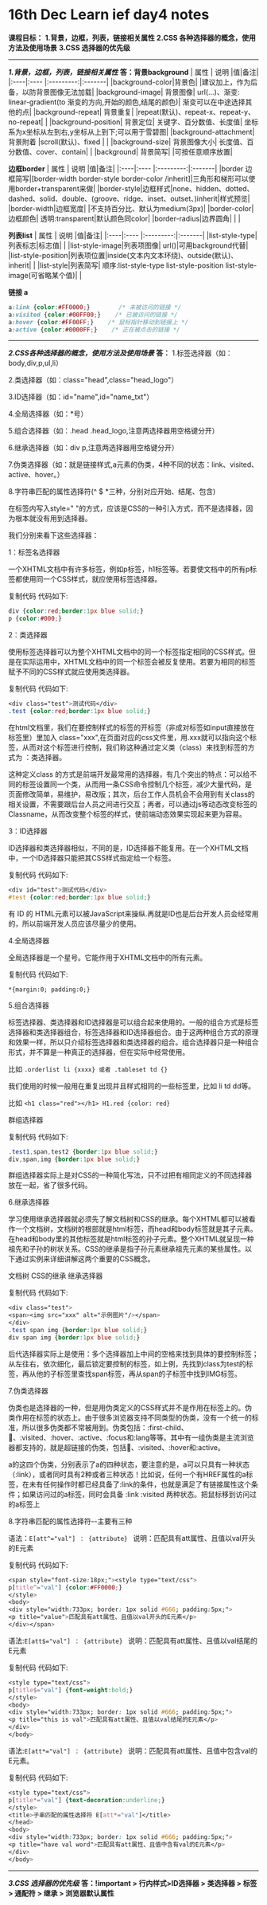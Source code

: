 # 16th Dec Learn ief day4 notes

**课程目标：**
**1.背景，边框，列表，链接相关属性**
**2.CSS 各种选择器的概念，使用方法及使用场景**
**3.CSS 选择器的优先级**

---

***1.背景，边框，列表，链接相关属性***
**答：背景background**
| 属性 | 说明 |值|备注|
|:----|:---- |:---------:|:-------|
|background-color|背景色|		|建议加上，作为后备，以防背景图像无法加载|
|background-image|	背景图像|	url(...)、渐变: linear-gradient(to 渐变的方向,开始的颜色,结尾的颜色)|	渐变可以在中途选择其他的点|
|background-repeat|	背景重复|	|repeat(默认)、repeat-x、repeat-y、no-repeat|	|
|background-position|	背景定位|	关键字、百分数值、长度值|	坐标系为x坐标从左到右,y坐标从上到下;可以用于雪碧图|
|background-attachment|	背景附着	|scroll(默认)、fixed	|    |
|background-size|	背景图像大小|	长度值、百分数值、cover、contain|	|
|background|	背景简写|		|可按任意顺序放置|

**边框border**
| 属性 | 说明 |值|备注|
|:----|:---- |:---------:|:-------|
|border	边框简写|[border-width border-style border-color /inherit]|三角形和梯形可以使用border+transparent来做|
|border-style|边框样式|none、hidden、dotted、dashed、solid、double、(groove、ridge、inset、outset、)inherit|样式预览|
|border-width|边框宽度|	|不支持百分比、默认为medium(3px)|
|border-color|边框颜色|	透明:transparent|默认颜色同color|
|border-radius|边界圆角|  |  |

**列表list**
| 属性 | 说明 |值|备注|
|:----|:---- |:---------:|:-------|
|list-style-type|列表标志|标志值|	|
|list-style-image|列表项图像| url()|可用background代替|
|list-style-position|列表项位置|inside(文本内文本环绕)、outside(默认)、inherit|    |
|list-style|列表简写|	顺序:list-style-type list-style-position list-style-image(可省略某个值)|    |

**链接 a**

```css
a:link {color:#FF0000;}        /* 未被访问的链接 */
a:visited {color:#00FF00;}    /* 已被访问的链接 */
a:hover {color:#FF00FF;}    /* 鼠标指针移动到链接上 */
a:active {color:#0000FF;}    /* 正在被点击的链接 */
```

---

***2.CSS各种选择器的概念，使用方法及使用场景***
**答：**
1.标签选择器（如：body,div,p,ul,li） 

2.类选择器（如：class="head",class="head_logo"） 

3.ID选择器（如：id="name",id="name_txt"） 

4.全局选择器（如：*号） 

5.组合选择器（如：.head .head_logo,注意两选择器用空格键分开） 

6.继承选择器（如：div p,注意两选择器用空格键分开） 

7.伪类选择器（如：就是链接样式,a元素的伪类，4种不同的状态：link、visited、active、hover。） 

8.字符串匹配的属性选择符(^ $ *三种，分别对应开始、结尾、包含) 

在标签内写入style=" "的方式，应该是CSS的一种引入方式，而不是选择器，因为根本就没有用到选择器。 

我们分别来看下这些选择器： 

1：标签名选择器 

一个XHTML文档中有许多标签，例如p标签，h1标签等。若要使文档中的所有p标签都使用同一个CSS样式，就应使用标签选择器。 

复制代码
代码如下:

```CSS
div {color:red;border:1px blue solid;} 
p {color:#000;} 
```

2：类选择器 

使用标签选择器可以为整个XHTML文档中的同一个标签指定相同的CSS样式。但是在实际运用中，XHTML文档中的同一个标签会被反复使用。若要为相同的标签赋予不同的CSS样式就应使用类选择器。 

复制代码
代码如下:

```CSS
<div class="test">测试代码</div> 
.test {color:red;border:1px blue solid;} 
```

在html文档里，我们在要控制样式的标签的开标签（非成对标签如input直接放在标签里）里加入 class="xxx",在页面对应的css文件里，用.xxx就可以指向这个标签，从而对这个标签进行控制，我们称这种通过定义类（class）来找到标签的方式为 ：类选择器。 

这种定义class 的方式是前端开发最常用的选择器，有几个突出的特点：可以给不同的标签设置同一个类，从而用一条CSS命令控制几个标签，减少大量代码，是页面修改简单，易维护，易改版；其次，后台工作人员机会不会用到有关class的相关设置，不需要跟后台人员之间进行交互；再者，可以通过js等动态改变标签的Classname，从而改变整个标签的样式，使前端动态效果实现起来更为容易。 

3：ID选择器 

ID选择器和类选择器相似，不同的是，ID选择器不能复用。在一个XHTML文档中，一个ID选择器只能把其CSS样式指定给一个标签。 

复制代码
代码如下:

```CSS
<div id="test">测试代码</div> 
#test {color:red;border:1px blue solid;} 
```

有 ID 的 HTML元素可以被JavaScript来操纵.再就是ID也是后台开发人员会经常用的，所以前端开发人员应该尽量少的使用。 

4.全局选择器 

全局选择器是一个星号。它能作用于XHTML文档中的所有元素。 

复制代码
代码如下:

`*{margin:0; padding:0;} `

5.组合选择器 

标签选择器、类选择器和ID选择器是可以组合起来使用的。一般的组合方式是标签选择器和类选择器组合，标签选择器和ID选择器组合。由于这两种组合方式的原理和效果一样，所以只介绍标签选择器和类选择器的组合。组合选择器只是一种组合形式，并不算是一种真正的选择器，但在实际中经常使用。 

比如 `.orderlist li {xxxx} 或者 .tableset td {} `

我们使用的时候一般用在重复出现并且样式相同的一些标签里，比如 li td dd等。 

比如 `<h1 class="red"></h1> H1.red {color: red} `

群组选择器 

复制代码
代码如下:

```CSS
.test1,span,test2 {border:1px blue solid;} 
div,span,img {border:1px blue solid;} 
```

群组选择器实际上是对CSS的一种简化写法，只不过把有相同定义的不同选择器放在一起，省了很多代码。 

6.继承选择器 

学习使用继承选择器就必须先了解文档树和CSS的继承。每个XHTML都可以被看作一个文档树，文档树的根部就是html标签，而head和body标签就是其子元素。在head和body里的其他标签就是html标签的孙子元素。整个XHTML就呈现一种祖先和子孙的树状关系。CSS的继承是指子孙元素继承祖先元素的某些属性。以下通过实例来详细讲解这两个重要的CSS概念。 

文档树 CSS的继承 继承选择器 

复制代码
代码如下:

```CSS
<div class="test"> 
<span><img src="xxx" alt="示例图片"/></span> 
</div> 
.test span img {border:1px blue solid;} 
div span img {border:1px blue solid;} 
```

后代选择器实际上是使用：多个选择器加上中间的空格来找到具体的要控制标签；从左往右，依次细化，最后锁定要控制的标签，如上例，先找到class为test的标签，再从他的子标签里查找span标签，再从span的子标签中找到IMG标签。 

7.伪类选择器 

伪类也是选择器的一种，但是用伪类定义的CSS样式并不是作用在标签上的。伪类作用在标签的状态上。由于很多浏览器支持不同类型的伪类，没有一个统一的标准，所以很多伪类都不常被用到。伪类包括：:first-child、:link:、:visited、:hover、:active、:focus和:lang等等。其中有一组伪类是主流浏览器都支持的，就是超链接的伪类，包括:link:、:visited、:hover和:active。 

a的这四个伪类，分别表示了a的四种状态，要注意的是，a可以只具有一种状态（:link），或者同时具有2种或者三种状态！比如说，任何一个有HREF属性的a标签，在未有任何操作时都已经具备了:link的条件，也就是满足了有链接属性这个条件；如果访问过的a标签，同时会具备 :link :visited 两种状态。把鼠标移到访问过的a标签上 

8.字符串匹配的属性选择符--主要有三种 

语法：`E[att^="val"] ： {attribute} `
说明：匹配具有att属性、且值以val开头的E元素 

复制代码
代码如下:

```CSS
<span style="font-size:18px;"><style type="text/css"> 
p[title^="val"] {color:#FF0000;} 
</style> 
<body> 
<div style="width:733px; border: 1px solid #666; padding:5px;"> 
<p title="value">匹配具有att属性、且值以val开头的E元素</p> 
</div></span> 
```

语法:`E[att$="val"] ： {attribute} `
说明：匹配具有att属性、且值以val结尾的E元素 

复制代码
代码如下:

```CSS
<style type="text/css"> 
p[title$="val"] {font-weight:bold;} 
</style> 
<body> 
<div style="width:733px; border: 1px solid #666; padding:5px;"> 
<p title="this is val">匹配具有att属性、且值以val结尾的E元素</p> 
</div> 
</body>
``` 

语法:`E[att*="val"] ： {attribute} `
说明：匹配具有att属性、且值中包含val的E元素。 

复制代码
代码如下:

```CSS
<style type="text/css"> 
p[title*="val"] {text-decoration:underline;} 
</style> 
<title>子串匹配的属性选择符 E[att*="val"]</title> 
</head> 
<body> 
<div style="width:733px; border: 1px solid #666; padding:5px;"> 
<p title="have val word">匹配具有att属性、且值中含有val的E元素</p> 
</div> 
</body>
``` 


---

***3.CSS 选择器的优先级***
**答：!important > 行内样式>ID选择器 > 类选择器 > 标签 > 通配符 > 继承 > 浏览器默认属性**